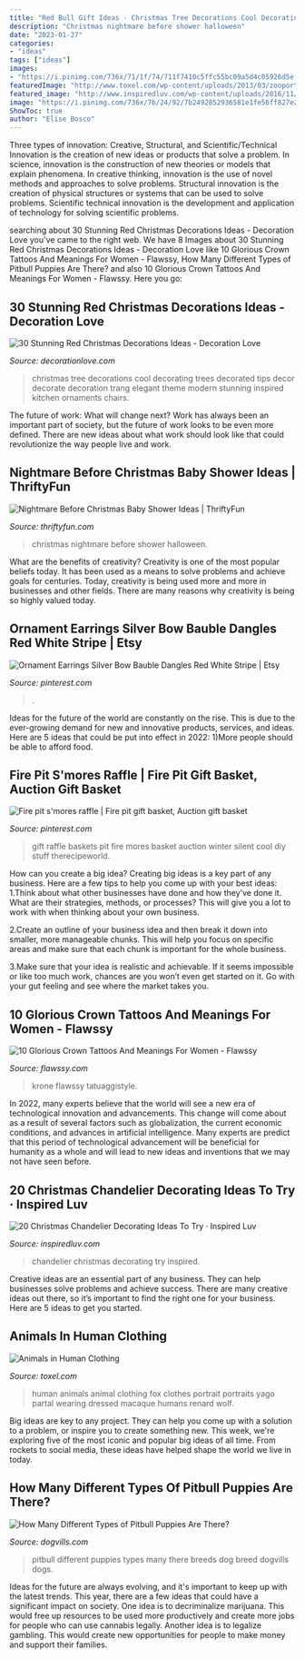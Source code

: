 ```yaml
---
title: "Red Bull Gift Ideas - Christmas Tree Decorations Cool Decorating Trees Decorated Tips Decor Decorate Decoration Trang Elegant Theme Modern Stunning Inspired Kitchen Ornaments Chairs"
description: "Christmas nightmare before shower halloween"
date: "2023-01-27"
categories:
- "ideas"
tags: ["ideas"]
images:
- "https://i.pinimg.com/736x/71/1f/74/711f7410c5ffc55bc09a5d4c05926d5e.jpg"
featuredImage: "http://www.toxel.com/wp-content/uploads/2013/03/zooportraits17.jpg"
featured_image: "http://www.inspiredluv.com/wp-content/uploads/2016/11/christmas-chandelier-idea.jpg"
image: "https://i.pinimg.com/736x/7b/24/92/7b2492852936581e1fe56ff827e29e57--raffle-baskets-gift-baskets.jpg"
ShowToc: true
author: "Elise Bosco"
---
```



Three types of innovation: Creative, Structural, and Scientific/Technical
Innovation is the creation of new ideas or products that solve a problem. In science, innovation is the construction of new theories or models that explain phenomena. In creative thinking, innovation is the use of novel methods and approaches to solve problems. Structural innovation is the creation of physical structures or systems that can be used to solve problems. Scientific technical innovation is the development and application of technology for solving scientific problems.

	

		
searching about 30 Stunning Red Christmas Decorations Ideas - Decoration Love you've came to the right web. We have 8 Images about 30 Stunning Red Christmas Decorations Ideas - Decoration Love like 10 Glorious Crown Tattoos And Meanings For Women - Flawssy, How Many Different Types of Pitbull Puppies Are There? and also 10 Glorious Crown Tattoos And Meanings For Women - Flawssy. Here you go:
		
    
## 30 Stunning Red Christmas Decorations Ideas - Decoration Love

<img loading=lazy src="http://www.decorationlove.com/wp-content/uploads/2016/09/Red-and-White-Christmas-Tree-2016.jpg" onerror="this.onerror=null;this.src='https://tse3.mm.bing.net/th?id=OIP.BvZGNrmlbt3lWJWNqRI9wwHaJ3&amp;pid=15.1';" alt="30 Stunning Red Christmas Decorations Ideas - Decoration Love">

_Source: decorationlove.com_

>christmas tree decorations cool decorating trees decorated tips decor decorate decoration trang elegant theme modern stunning inspired kitchen ornaments chairs. 

	

The future of work: What will change next?
Work has always been an important part of society, but the future of work looks to be even more defined. There are new ideas about what work should look like that could revolutionize the way people live and work.

    
## Nightmare Before Christmas Baby Shower Ideas | ThriftyFun

<img loading=lazy src="http://img.thrfun.com/img/085/272/nightmare_before_christmas_baby_shower_6_l1.jpg" onerror="this.onerror=null;this.src='https://tse1.mm.bing.net/th?id=OIP.CozR2ldHgrJgHK5e2uv-GQHaE7&amp;pid=15.1';" alt="Nightmare Before Christmas Baby Shower Ideas | ThriftyFun">

_Source: thriftyfun.com_

>christmas nightmare before shower halloween. 

	

What are the benefits of creativity?
Creativity is one of the most popular beliefs today. It has been used as a means to solve problems and achieve goals for centuries. Today, creativity is being used more and more in businesses and other fields. There are many reasons why creativity is being so highly valued today.

    
## Ornament Earrings Silver Bow Bauble Dangles Red White Stripe | Etsy

<img loading=lazy src="https://i.pinimg.com/736x/71/1f/74/711f7410c5ffc55bc09a5d4c05926d5e.jpg" onerror="this.onerror=null;this.src='https://tse4.mm.bing.net/th?id=OIP.EQtgBw47r9-O3wM-DZR72wHaNK&amp;pid=15.1';" alt="Ornament Earrings Silver Bow Bauble Dangles Red White Stripe | Etsy">

_Source: pinterest.com_

>. 

	

Ideas for the future of the world are constantly on the rise. This is due to the ever-growing demand for new and innovative products, services, and ideas. Here are 5 ideas that could be put into effect in 2022: 1)More people should be able to afford food. 

    
## Fire Pit S&#039;mores Raffle | Fire Pit Gift Basket, Auction Gift Basket

<img loading=lazy src="https://i.pinimg.com/736x/7b/24/92/7b2492852936581e1fe56ff827e29e57--raffle-baskets-gift-baskets.jpg" onerror="this.onerror=null;this.src='https://tse4.mm.bing.net/th?id=OIP.7AHBHE1k1Nr5Ekwjtt1UQQHaJ3&amp;pid=15.1';" alt="Fire pit s&#039;mores raffle | Fire pit gift basket, Auction gift basket">

_Source: pinterest.com_

>gift raffle baskets pit fire mores basket auction winter silent cool diy stuff therecipeworld. 

	

How can you create a big idea?
Creating big ideas is a key part of any business. Here are a few tips to help you come up with your best ideas:
1.Think about what other businesses have done and how they’ve done it. What are their strategies, methods, or processes? This will give you a lot to work with when thinking about your own business.

2.Create an outline of your business idea and then break it down into smaller, more manageable chunks. This will help you focus on specific areas and make sure that each chunk is important for the whole business.

3.Make sure that your idea is realistic and achievable. If it seems impossible or like too much work, chances are you won’t even get started on it. Go with your gut feeling and see where the market takes you.


    
## 10 Glorious Crown Tattoos And Meanings For Women - Flawssy

<img loading=lazy src="https://www.flawssy.com/wp-content/uploads/2016/06/Small-Crown-Tattoo-On-Wrist.jpg" onerror="this.onerror=null;this.src='https://tse4.mm.bing.net/th?id=OIP.dkFSXtDKJMSGlTCvoTDk7AHaJ4&amp;pid=15.1';" alt="10 Glorious Crown Tattoos And Meanings For Women - Flawssy">

_Source: flawssy.com_

>krone flawssy tatuaggistyle. 

	

In 2022, many experts believe that the world will see a new era of technological innovation and advancements. This change will come about as a result of several factors such as globalization, the current economic conditions, and advances in artificial intelligence. Many experts are predict that this period of technological advancement will be beneficial for humanity as a whole and will lead to new ideas and inventions that we may not have seen before.

    
## 20 Christmas Chandelier Decorating Ideas To Try · Inspired Luv

<img loading=lazy src="http://www.inspiredluv.com/wp-content/uploads/2016/11/christmas-chandelier-idea.jpg" onerror="this.onerror=null;this.src='https://tse2.mm.bing.net/th?id=OIP.wch1J08IEBYmfacn4ltH-gHaJ4&amp;pid=15.1';" alt="20 Christmas Chandelier Decorating Ideas To Try · Inspired Luv">

_Source: inspiredluv.com_

>chandelier christmas decorating try inspired. 

	

Creative ideas are an essential part of any business. They can help businesses solve problems and achieve success. There are many creative ideas out there, so it’s important to find the right one for your business. Here are 5 ideas to get you started.

    
## Animals In Human Clothing

<img loading=lazy src="http://www.toxel.com/wp-content/uploads/2013/03/zooportraits17.jpg" onerror="this.onerror=null;this.src='https://tse3.mm.bing.net/th?id=OIP.OGSdM4FL0by5QePM5OkjyAHaIO&amp;pid=15.1';" alt="Animals in Human Clothing">

_Source: toxel.com_

>human animals animal clothing fox clothes portrait portraits yago partal wearing dressed macaque humans renard wolf. 

	

Big ideas are key to any project. They can help you come up with a solution to a problem, or inspire you to create something new. This week, we're exploring five of the most iconic and popular big ideas of all time. From rockets to social media, these ideas have helped shape the world we live in today.

    
## How Many Different Types Of Pitbull Puppies Are There?

<img loading=lazy src="https://www.dogvills.com/wp-content/uploads/2015/07/pitbull-text.jpg" onerror="this.onerror=null;this.src='https://tse3.mm.bing.net/th?id=OIP.p6c7lSzgINXKywb0PV0WvAHaKd&amp;pid=15.1';" alt="How Many Different Types of Pitbull Puppies Are There?">

_Source: dogvills.com_

>pitbull different puppies types many there breeds dog breed dogvills dogs. 

	

Ideas for the future are always evolving, and it's important to keep up with the latest trends. This year, there are a few ideas that could have a significant impact on society. One idea is to decriminalize marijuana. This would free up resources to be used more productively and create more jobs for people who can use cannabis legally. Another idea is to legalize gambling. This would create new opportunities for people to make money and support their families.

